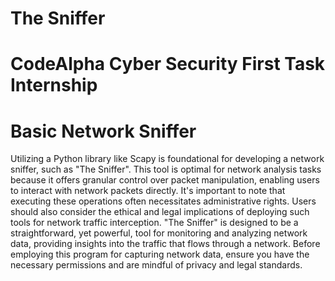 # The Sniffer
# CodeAlpha Cyber Security First Task Internship
# Basic Network Sniffer

Utilizing a Python library like Scapy is foundational for developing a network sniffer, such as "The Sniffer". This tool is optimal for network analysis tasks because it offers granular control over packet manipulation, enabling users to interact with network packets directly. It's important to note that executing these operations often necessitates administrative rights. Users should also consider the ethical and legal implications of deploying such tools for network traffic interception. "The Sniffer" is designed to be a straightforward, yet powerful, tool for monitoring and analyzing network data, providing insights into the traffic that flows through a network. Before employing this program for capturing network data, ensure you have the necessary permissions and are mindful of privacy and legal standards.
